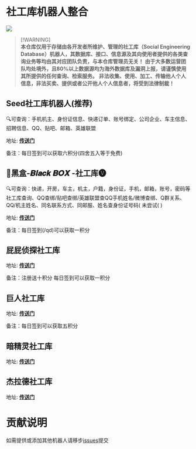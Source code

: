 # 社工库机器人整合
![](https://img.shields.io/badge/Telegram-2CA5E0?style=&logo=telegram&logoColor=white)

> [!WARNING]\
> **本仓库仅用于存储由各开发者所维护、管理的社工库（Social Engineering Database）机器人，其数据库、接口、信息源及其向使用者提供的各类查询业务等均由其对应团队负责，与本仓库管理员无关！**
> **由于大多数运营团队均处境外，且80%以上数据源均为海外数据库及漏洞上报，请谨慎使用其所提供的任何查询、检索服务。**
> **非法收集、使用、加工、传输他人个人信息，非法买卖、提供或者公开他人个人信息者，将受到法律制裁！**

## Seed社工库机器人(推荐)

🔍可查询：手机机主、身份证信息、快递订单、账号绑定、公司企业、车主信息、招聘信息、QQ、贴吧、邮箱、英雄联盟

地址: [**传送门**](https://t.me/SeedSGKBOT?start=2a3ug05br)

备注：每日签到可以获取六积分(四舍五入等于免费)

## 🔰黑盒-𝑩𝒍𝒂𝒄𝒌 𝑩𝑶𝑿 -社工库🅥

🔍可查询：快递，开房，车主，机主，户籍，身份证，手机，邮箱，账号，密码等社工库查询、QQ查绑/贴吧查绑/英雄联盟查QQ手机姓名/微博查绑、Q群关系、QQ/机主姓名、同名联系方式、同邮服、姓名查身份证号码( 未尝试( )

地址: [**传送门**](https://t.me/BOXsgkbot?start=ihbk6tf)

备注：每日签到(/qd)可以获取一积分

## 屁屁侦探社工库

地址: [**传送门**](http://t.me/ppsgk_bot?start=8135700201)

备注：注册送十积分 每日签到可以获取一积分

## 巨人社工库

地址: [**传送门**](https://t.me/AJL01_bot?start=8135700201)

备注：每日签到可以获取五积分

## 暗精灵社工库

地址: [**传送门**](https://t.me/jrsgk2_bot?start=ODEzNTcwMDIwMQ==)

## 杰拉德社工库

地址: [**传送门**](https://t.me/JieladeSGKBOT?start=8135700201)

# 贡献说明

如需提供或添加其他机器人请移步[issues](https://github.com/XuanLingJingYue/Telegran-Social-Engineering-Database-Bot/issues)提交
